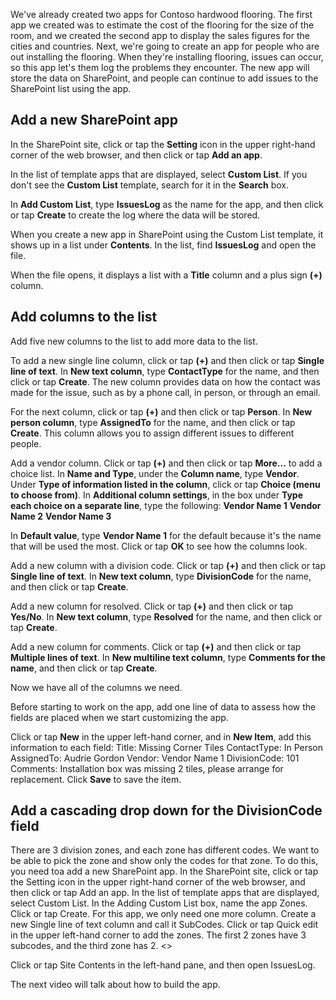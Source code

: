 <properties
   pageTitle="Add data to SharePoint to prepare to create an app | Microsoft PowerApps"
   description="Build additional data into SharePoint to prepare for creating an app"
   services=""
   suite="powerapps"
   documentationCenter="na"
   authors="v-subohe"
   manager="anneta"
   editor=""
   tags=""/>

<tags
   ms.service="powerapps"
   ms.devlang="na"
   ms.topic="get-started-article"
   ms.tgt_pltfrm="na"
   ms.workload="na"
   ms.date="06/07/2017"
   ms.author="v-subohe"/>

We've already created two apps for Contoso hardwood flooring. The first app we created was to estimate the cost of the flooring for the size of the room, and we created the second app to display the sales figures for the cities and countries. Next, we're going to create an app for people who are out installing the flooring. When they're installing flooring, issues can occur, so this app let's them log the problems they encounter. The new app will store the data on SharePoint, and people can continue to add issues to the SharePoint list using the app.

## Add a new SharePoint app
In the SharePoint site, click or tap the **Setting** icon in the upper right-hand corner of the web browser, and then click or tap **Add an app**.

In the list of template apps that are displayed, select **Custom List**. If you don't see the **Custom List** template, search for it in the **Search** box.

In **Add Custom List**, type **IssuesLog** as the name for the app, and then click or tap **Create** to create the log where the data will be stored.

When you create a new app in SharePoint using the Custom List template, it shows up in a list under **Contents**. In the list, find **IssuesLog** and open the file.

When the file opens, it displays a list <!-- actually, it looks like a table, but Audrie is using the word 'list' here --> with a **Title** column and a plus sign **(+)** column.

## Add columns to the list
Add five new columns to the list to add more data to the list.
<!-- It would be helpful to have access to the SharePoint site Audrie's using, which is https://microsoft.sharepoint.com/teams/PlanningTeamSite/Lists/IssuesLog. This will help me take screenshots that pertain to these steps. -->
To add a new single line column, click or tap **(+)** and then click or tap **Single line of text**. In **New text column**, type **ContactType** for the name, and then click or tap **Create**. The new column provides data on how the contact was made for the issue, such as by a phone call, in person, or through an email.

<!-- work on the organization here since we're adding a total of 5 new columns and the steps are very similar, perhaps  -->
For the next column, click or tap **(+)** and then click or tap **Person**. In **New person column**, type **AssignedTo** for the name, and then click or tap **Create**. This column allows you to assign different issues to different people.

Add a vendor column. Click or tap **(+)** and then click or tap **More...** to add a choice list. In **Name and Type**, under the **Column name**, type **Vendor**. Under **Type of information listed in the column**, click or tap **Choice (menu to choose from)**. In **Additional column settings**, in the box under **Type each choice on a separate line**, type the following:
**Vendor Name 1**
**Vendor Name 2**
**Vendor Name 3**

In **Default value**, type **Vendor Name 1** for the default because it's the name that will be used the most. Click or tap **OK** to see how the columns look.

Add a new column with a division code. Click or tap **(+)** and then click or tap **Single line of text**. In **New text column**, type **DivisionCode** for the name, and then click or tap **Create**.

Add a new column for resolved. Click or tap **(+)** and then click or tap **Yes/No**. In **New text column**, type **Resolved** for the name, and then click or tap **Create**.

Add a new column for comments. Click or tap **(+)** and then click or tap **Multiple lines of text**. In **New multiline text column**, type **Comments for the name**, and then click or tap **Create**.

Now we have all of the columns we need.
<!-- screenshot of the list needs to go here-->

Before starting to work on the app, add one line of data to assess how the fields are placed when we start customizing the app.
<!-- left off here, finish editing topic on Monday-->

Click or tap **New** in the upper left-hand corner, and in **New Item**, add this information to each field:
Title: Missing Corner Tiles
ContactType: In Person
AssignedTo: Audrie Gordon
Vendor: Vendor Name 1
DivisionCode: 101
Comments: Installation box was missing 2 tiles, please arrange for replacement.
Click **Save** to save the item.

## Add a cascading drop down for the DivisionCode field
There are 3 division zones, and each zone has different codes. We want to be able to pick the zone and show only the codes for that zone. To do this, you need toa add a new SharePoint app. In the SharePoint site, click or tap the Setting icon in the upper right-hand corner of the web browser, and then click or tap Add an app.
In the list of template apps that are displayed, select Custom List.
In the Adding Custom List box, name the app Zones. Click or tap Create.
For this app, we only need one more column. Create a new Single line of text column and call it SubCodes.
Click or tap Quick edit in the upper left-hand corner to add the zones. The first 2 zones have 3 subcodes, and the third zone has 2.
<<need a screenshot here to show the zones that are added>>

Click or tap Site Contents in the left-hand pane, and then open IssuesLog.

The next video will talk about how to build the app.
